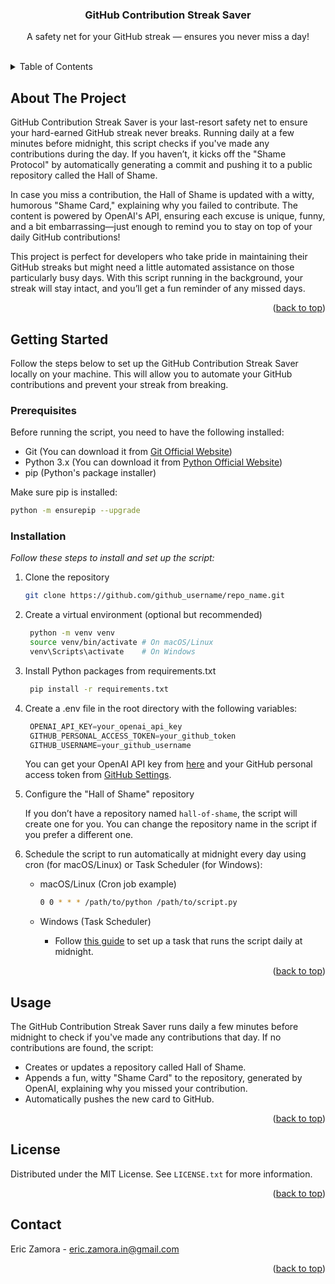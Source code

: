 <!-- Improved compatibility of back to top link: See: https://github.com/othneildrew/Best-README-Template/pull/73 -->
<a id="readme-top"></a>

<!-- PROJECT LOGO -->
<div align="center">
  <h3 align="center">GitHub Contribution Streak Saver</h3>

  <p align="center">
    A safety net for your GitHub streak — ensures you never miss a day!
    <br />
    <br />
  </p>
</div>



<!-- TABLE OF CONTENTS -->
<details>
  <summary>Table of Contents</summary>
  <ol>
    <li>
      <a href="#about-the-project">About The Project</a>
    </li>
    <li>
      <a href="#getting-started">Getting Started</a>
      <ul>
        <li><a href="#prerequisites">Prerequisites</a></li>
        <li><a href="#installation">Installation</a></li>
      </ul>
    </li>
    <li><a href="#usage">Usage</a></li>
    <li><a href="#contact">Contact</a></li>
  </ol>
</details>



<!-- ABOUT THE PROJECT -->
## About The Project

GitHub Contribution Streak Saver is your last-resort safety net to ensure your hard-earned GitHub streak never breaks. Running daily at a few minutes before midnight, this script checks if you've made any contributions during the day. If you haven’t, it kicks off the "Shame Protocol" by automatically generating a commit and pushing it to a public repository called the Hall of Shame.

In case you miss a contribution, the Hall of Shame is updated with a witty, humorous "Shame Card," explaining why you failed to contribute. The content is powered by OpenAI's API, ensuring each excuse is unique, funny, and a bit embarrassing—just enough to remind you to stay on top of your daily GitHub contributions!

This project is perfect for developers who take pride in maintaining their GitHub streaks but might need a little automated assistance on those particularly busy days. With this script running in the background, your streak will stay intact, and you’ll get a fun reminder of any missed days.

<p align="right">(<a href="#readme-top">back to top</a>)</p>


<!-- GETTING STARTED -->
## Getting Started

Follow the steps below to set up the GitHub Contribution Streak Saver locally on your machine. This will allow you to automate your GitHub contributions and prevent your streak from breaking.

### Prerequisites

Before running the script, you need to have the following installed:

* Git (You can download it from [Git Official Website](https://git-scm.com/downloads))
* Python 3.x (You can download it from [Python Official Website](https://www.python.org/downloads/))
* pip (Python's package installer)

Make sure pip is installed:

```sh
python -m ensurepip --upgrade
```
### Installation

_Follow these steps to install and set up the script:_

1. Clone the repository
    ```sh
    git clone https://github.com/github_username/repo_name.git
    ```
2. Create a virtual environment (optional but recommended)
   ```sh
    python -m venv venv
    source venv/bin/activate # On macOS/Linux
    venv\Scripts\activate    # On Windows
   ```
3. Install Python packages from requirements.txt
   ```sh
    pip install -r requirements.txt
   ```
4. Create a .env file in the root directory with the following variables:
   ```js
    OPENAI_API_KEY=your_openai_api_key
    GITHUB_PERSONAL_ACCESS_TOKEN=your_github_token
    GITHUB_USERNAME=your_github_username
   ```
   You can get your OpenAI API key from [here](https://platform.openai.com/api-keys) and your GitHub personal access token from [GitHub Settings](https://github.com/settings/profile).
5. Configure the "Hall of Shame" repository

    If you don’t have a repository named `hall-of-shame`, the script will create one for you. You can change the repository name in the script if you prefer a different one.
6. Schedule the script to run automatically at midnight every day using cron (for macOS/Linux) or Task Scheduler (for Windows):
    * macOS/Linux (Cron job example)
      ```sh
      0 0 * * * /path/to/python /path/to/script.py
      ```
    * Windows (Task Scheduler)

      * Follow [this guide](https://www.windowscentral.com/how-create-automated-task-using-task-scheduler-windows-10) to set up a task that runs the script daily at midnight.

<p align="right">(<a href="#readme-top">back to top</a>)</p>



<!-- USAGE EXAMPLES -->
## Usage

The GitHub Contribution Streak Saver runs daily a few minutes before midnight to check if you've made any contributions that day. If no contributions are found, the script:

* Creates or updates a repository called Hall of Shame.
* Appends a fun, witty "Shame Card" to the repository, generated by OpenAI, explaining why you missed your contribution.
* Automatically pushes the new card to GitHub.

<p align="right">(<a href="#readme-top">back to top</a>)</p>


<!-- LICENSE -->
## License

Distributed under the MIT License. See `LICENSE.txt` for more information.

<p align="right">(<a href="#readme-top">back to top</a>)</p>



<!-- CONTACT -->
## Contact

Eric Zamora - eric.zamora.in@gmail.com

<p align="right">(<a href="#readme-top">back to top</a>)</p>
